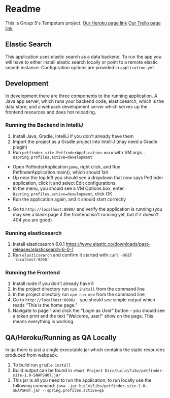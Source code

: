 # Readme
This is Group 5's Tempeturs project.
[Our Heroku page link](https://temperature-group5.herokuapp.com/)
[Our Trello page link](https://trello.com/b/XZJmAk9w/tempetur-web-app)

## Elastic Search
This application uses elastic search as a data backend. To run the app you will have to either install elastic search locally or point to a remote elastic search instance. Configuration options are provided in `application.yml`.

## Development
In development there are three components to the running application. A Java app server, which runs your backend code, elasticsearch, which is the data store, and a webpack development server which serves up the frontend resources and does hot reloading.

### Running the Backend in IntelliJ
1. Install Java, Gradle, IntelliJ if you don't already have them
3. Import the project as a Gradle project into IntelliJ (may need a Gradle plugin)
4. Run `petfinder.site.PetfinderApplication.main` with VM args `-Dspring.profiles.active=development`
  * Open PetfinderApplication.java, right click, and Run PetfinderApplication.main(), which should fail
  * Up near the top left you should see a dropdown that now says Petfinder application, click it and select Edit configurations
  * In the menu, you should see a VM Options box, enter `-Dspring.profiles.active=development`, click OK
  * Run the application again, and it should start correctly
5. Go to `http://localhost:8080/` and verify the application is running (you may see a blank page if the frontend isn't running yet, but if it doesn't 404 you are good)

### Running elasticsearch
1. Install elasticsearch 6.0.1 https://www.elastic.co/downloads/past-releases/elasticsearch-6-0-1
2. Run `elasticsearch` and confirm it started with `curl -XGET 'localhost:9200'`

### Running the Frontend
1. Install node if you don't already have it
2. In the project directory run `npm install` from the command line
3. In the project directory run `npm run dev` from the command line
4. Go to `http://localhost:8080/` - you should see simple output which reads "This is the home page."
5. Navigate to page 1 and click the "Login as User" button - you should see a token print and the text "Welcome, user!" show on the page. This means everything is working.

## QA/Heroku/Running as QA Locally
In qa there is just a single executable jar which contains the static resources produced from webpack.

1. To build run `gradle install`
2. Build output can be found in `<Root Project Dir>/build/libs/petfinder-site-1.0-SNAPSHOT.jar`
3. This jar is all you need to run the application, to run locally use the following command: `java -jar build/libs/petfinder-site-1.0-SNAPSHOT.jar --spring.profiles.active=qa`

